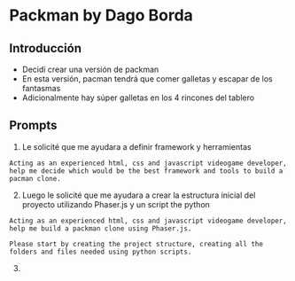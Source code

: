 # Packman by Dago Borda

## Introducción

* Decidí crear una versión de packman
* En esta versión, pacman tendrá que comer galletas y escapar de los fantasmas
* Adicionalmente hay súper galletas en los 4 rincones del tablero

## Prompts

1. Le solicité que me ayudara a definir framework y herramientas

```
Acting as an experienced html, css and javascript videogame developer, help me decide which would be the best framework and tools to build a pacman clone.
```

2. Luego le solicité que me ayudara a crear la estructura inicial del proyecto utilizando Phaser.js y un script the python
```
Acting as an experienced html, css and javascript videogame developer, help me build a packman clone using Phaser.js. 

Please start by creating the project structure, creating all the folders and files needed using python scripts.
```

3. 